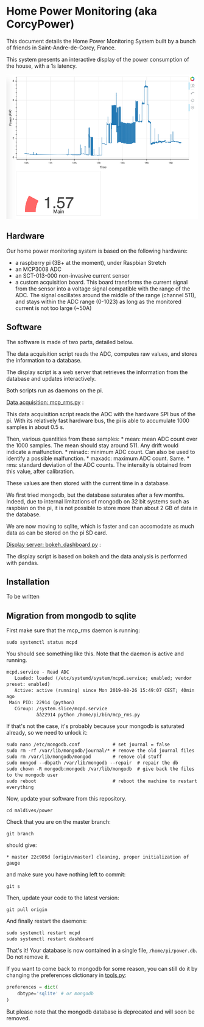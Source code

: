 # Home Power Monitoring (aka CorcyPower)

This document details the Home Power  Monitoring System built by a bunch of friends in Saint-Andre-de-Corcy, France.

This system presents an interactive display of the power consumption of the house, with a 1s latency. 

![](screenshot.png)

## Hardware

Our home power monitoring system is based on the following hardware: 

* a raspberry pi (3B+ at the moment), under Raspbian Stretch
* an MCP3008 ADC
* an SCT-013-000 non-invasive current sensor
* a custom acquisition board. This board transforms the current signal from the sensor into a voltage signal compatible with the range of the ADC. The signal oscillates around the middle of the range (channel 511), and stays within the ADC range (0-1023) as long as the monitored current is not too large (~50A)

## Software

The software is made of two parts, detailed below. 

The data acquisition script reads the ADC, computes raw values, and stores the information to a database. 

The display script is a web server that retrieves the information from the database and updates interactively. 

Both scripts run as daemons on the pi. 

[Data acquisition: mcp_rms.py](mcp_rms.py) : 

This data acquisition script reads the ADC with the hardware SPI bus of the pi. With its relatively fast hardware bus, the pi is able to accumulate 1000 samples in about 0.5 s. 

Then, various quantities from these samples: 
    * mean: mean ADC count over the 1000 samples. The mean should stay around 511. Any drift would indicate a malfunction. 
    * minadc: minimum ADC count. Can also be used to identify a possible malfunction.
    * maxadc: maximum ADC count. Same.
    * rms: standard deviation of the ADC counts. The intensity is obtained from this value, after calibration. 
  
These values are then stored with the current time in a database.

We first tried mongodb, but the database saturates after a few months. Indeed, due to internal limitations of mongodb on 32 bit systems such as raspbian on the pi, it is not possible to store more than about 2 GB of data in the database. 

We are now moving to sqlite, which is faster and can accomodate as much data as can be stored on the pi SD card. 

[Display server: bokeh_dashboard.py](bokeh_dashboard.py) : 

The display script is based on bokeh and the data analysis is performed with pandas. 

## Installation

To be written 

## Migration from mongodb to sqlite

First make sure that the mcp_rms daemon is running: 

```
sudo systemctl status mcpd
```

You should see something like this. Note that the daemon is active and running. 

```
mcpd.service - Read ADC
   Loaded: loaded (/etc/systemd/system/mcpd.service; enabled; vendor preset: enabled)
   Active: active (running) since Mon 2019-08-26 15:49:07 CEST; 40min ago
 Main PID: 22914 (python)
   CGroup: /system.slice/mcpd.service
           ââ22914 python /home/pi/bin/mcp_rms.py
```

If that's not the case, it's probably because your mongodb is saturated already, so we need to unlock it: 

```
sudo nano /etc/mongodb.conf            # set journal = false
sudo rm -rf /var/lib/mongodb/journal/* # remove the old journal files                                                
sudo rm /var/lib/mongodb/mongod        # remove old stuff   
sudo mongod --dbpath /var/lib/mongodb --repair  # repair the db
sudo chown -R mongodb:mongodb /var/lib/mongodb  # give back the files to the mongodb user
sudo reboot                            # reboot the machine to restart everything
```

Now, update your software from this repository. 

```
cd maldives/power
```

Check that you are on the master branch: 

```
git branch
```

should give: 

```
* master 22c905d [origin/master] cleaning, proper initialization of gauge
```

and make sure you have nothing left to commit: 

```
git s 
```

Then, update your code to the latest version: 

```
git pull origin
```

And finally restart the daemons: 

```
sudo systemctl restart mcpd
sudo systemctl restart dashboard
```

That's it! Your database is now contained in a single file, `/home/pi/power.db`. 
Do not remove it. 

If you want to come back to mongodb for some reason, you can still do it by changing the preferences dictionary in [tools.py](tools.py):

```python
preferences = dict(
    dbtype='sqlite' # or mongodb
)
```

But please note that the mongodb database is deprecated and will soon be removed. 